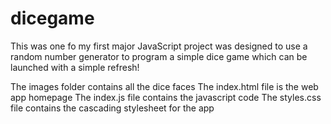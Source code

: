 # dicegame

This was one fo my first major JavaScript project was designed to use a random number generator to program a simple dice game which can be launched  with a simple refresh!

The images folder contains all the dice faces
The index.html file is the web app homepage
The index.js file contains the javascript code 
The styles.css file contains the cascading stylesheet for the app
